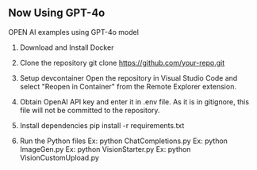 ## Now Using GPT-4o

OPEN AI examples using GPT-4o model

1. Download and Install Docker

2. Clone the repository
git clone https://github.com/your-repo.git

3. Setup devcontainer
Open the repository in Visual Studio Code and select "Reopen in Container" from the Remote Explorer extension.

4. Obtain OpenAI API key and enter it in .env file. As it is in gitignore, this file will not be committed to the repository.

5. Install dependencies
pip install -r requirements.txt

6. Run the Python files
Ex: python ChatCompletions.py
Ex: python ImageGen.py
Ex: python VisionStarter.py
Ex: python VisionCustomUpload.py